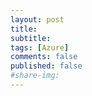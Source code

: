 ```yaml
---
layout: post
title: 
subtitle: 
tags: [Azure]
comments: false
published: false
#share-img: 
---
```


